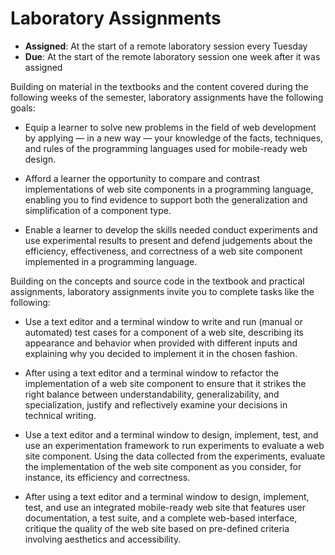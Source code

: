 # Laboratory Assignments

- **Assigned**: At the start of a remote laboratory session every Tuesday
- **Due**: At the start of the remote laboratory session one week after it was assigned

Building on material in the textbooks and the content covered during the
following weeks of the semester, laboratory assignments have the following
goals:

- Equip a learner to solve new problems in the field of web development by
  applying &mdash; in a new way &mdash; your knowledge of the facts, techniques,
  and rules of the programming languages used for mobile-ready web design.

- Afford a learner the opportunity to compare and contrast implementations of
  web site components in a programming language, enabling you to find evidence
  to support both the generalization and simplification of a component type.

- Enable a learner to develop the skills needed conduct experiments and use
  experimental results to present and defend judgements about the efficiency,
  effectiveness, and correctness of a web site component implemented in a
  programming language.

Building on the concepts and source code in the textbook and practical
assignments, laboratory assignments invite you to complete tasks like the
following:

- Use a text editor and a terminal window to write and run (manual or automated)
  test cases for a component of a web site, describing its appearance and
  behavior when provided with different inputs and explaining why you decided to
  implement it in the chosen fashion.

- After using a text editor and a terminal window to refactor the implementation
  of a web site component to ensure that it strikes the right balance between
  understandability, generalizability, and specialization, justify and
  reflectively examine your decisions in technical writing.

- Use a text editor and a terminal window to design, implement, test, and use an
  experimentation framework to run experiments to evaluate a web site component.
  Using the data collected from the experiments, evaluate the implementation of
  the web site component as you consider, for instance, its efficiency and
  correctness.

- After using a text editor and a terminal window to design, implement, test,
  and use an integrated mobile-ready web site that features user documentation,
  a test suite, and a complete web-based interface, critique the quality of the
  web site based on pre-defined criteria involving aesthetics and accessibility.

